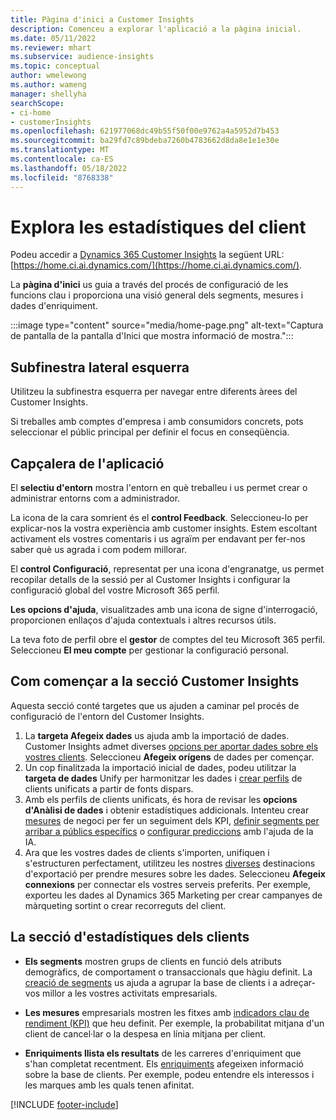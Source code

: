 ```yaml
---
title: Pàgina d'inici a Customer Insights
description: Comenceu a explorar l'aplicació a la pàgina inicial.
ms.date: 05/11/2022
ms.reviewer: mhart
ms.subservice: audience-insights
ms.topic: conceptual
author: wmelewong
ms.author: wameng
manager: shellyha
searchScope:
- ci-home
- customerInsights
ms.openlocfilehash: 621977068dc49b55f50f00e9762a4a5952d7b453
ms.sourcegitcommit: ba29fd7c89bdeba7260b4783662d8da8e1e1e30e
ms.translationtype: MT
ms.contentlocale: ca-ES
ms.lasthandoff: 05/18/2022
ms.locfileid: "8768338"
---
```

# <a name="explore-customer-insights"></a>Explora les estadístiques del client

Podeu accedir a [Dynamics 365 Customer Insights](https://home.ci.ai.dynamics.com/) la següent URL: [https://home.ci.ai.dynamics.com/](https://home.ci.ai.dynamics.com/).

La **pàgina d'inici** us guia a través del procés de configuració de les funcions clau i proporciona una visió general dels segments, mesures i dades d'enriquiment.

:::image type="content" source="media/home-page.png" alt-text="Captura de pantalla de la pantalla d'Inici que mostra informació de mostra.":::

## <a name="left-side-pane"></a>Subfinestra lateral esquerra

Utilitzeu la subfinestra esquerra per navegar entre diferents àrees del Customer Insights.

Si treballes amb comptes d'empresa i amb consumidors concrets, pots seleccionar el públic principal per definir el focus en conseqüència.

## <a name="application-header"></a>Capçalera de l'aplicació

El **selectiu d'entorn** mostra l'entorn en què treballeu i us permet crear o administrar entorns com a administrador.

La icona de la cara somrient és el **control Feedback**. Seleccioneu-lo per explicar-nos la vostra experiència amb customer insights. Estem escoltant activament els vostres comentaris i us agraïm per endavant per fer-nos saber què us agrada i com podem millorar.

El **control Configuració**, representat per una icona d'engranatge, us permet recopilar detalls de la sessió per al Customer Insights i configurar la configuració global del vostre Microsoft 365 perfil.

**Les opcions d'ajuda**, visualitzades amb una icona de signe d'interrogació, proporcionen enllaços d'ajuda contextuals i altres recursos útils.

La teva foto de perfil obre el **gestor** de comptes del teu Microsoft 365 perfil. Seleccioneu **El meu compte** per gestionar la configuració personal.

## <a name="getting-started-with-customer-insights-section"></a>Com començar a la secció Customer Insights

Aquesta secció conté targetes que us ajuden a caminar pel procés de configuració de l'entorn del Customer Insights.

1. La **targeta Afegeix dades** us ajuda amb la importació de dades. Customer Insights admet diverses [opcions per aportar dades sobre els vostres clients](data-sources.md). Seleccioneu **Afegeix orígens** de dades per començar.
1. Un cop finalitzada la importació inicial de dades, podeu utilitzar la **targeta de dades** Unify per harmonitzar les dades i [crear perfils](data-unification.md) de clients unificats a partir de fonts dispars. 
1. Amb els perfils de clients unificats, és hora de revisar les **opcions d'Anàlisi de dades** i obtenir estadístiques addicionals. Intenteu crear [mesures](measures.md) de negoci per fer un seguiment dels KPI, [definir segments per arribar a públics específics](segments.md) o [configurar prediccions](predictions-overview.md) amb l'ajuda de la IA.
1. Ara que les vostres dades de clients s'importen, unifiquen i s'estructuren perfectament, utilitzeu les nostres [diverses](export-destinations.md) destinacions d'exportació per prendre mesures sobre les dades. Seleccioneu **Afegeix connexions** per connectar els vostres serveis preferits. Per exemple, exporteu les dades al Dynamics 365 Marketing per crear campanyes de màrqueting sortint o crear recorreguts del client. 

## <a name="your-customer-insights-section"></a>La secció d'estadístiques dels clients

- **Els segments** mostren grups de clients en funció dels atributs demogràfics, de comportament o transaccionals que hàgiu definit. La [creació de segments](segments.md) us ajuda a agrupar la base de clients i a adreçar-vos millor a les vostres activitats empresarials.

- **Les mesures** empresarials mostren les fitxes amb [indicadors clau de rendiment (KPI)](measures.md) que heu definit. Per exemple, la probabilitat mitjana d'un client de cancel·lar o la despesa en línia mitjana per client.

- **Enriquiments llista els resultats** de les carreres d'enriquiment que s'han completat recentment. Els [enriquiments](enrichment-hub.md) afegeixen informació sobre la base de clients. Per exemple, podeu entendre els interessos i les marques amb les quals tenen afinitat.


[!INCLUDE [footer-include](includes/footer-banner.md)]
